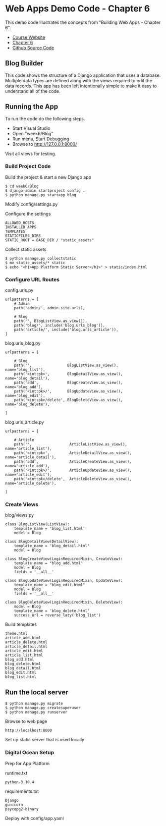 # Web Apps Demo Code  - Chapter 6

This demo code illustrates the concepts from "Building Web Apps - Chapter 6".

* [Course Website](https://shrinking-world.com/course/bacs350)
* [Chapter 6](https://shrinking-world.com/course/bacs350/chapter/6)
* [Github Source Code](https://github.com/Mark-Seaman/BACS350/tree/main/week6)

## Blog Builder

This code shows the structure of a Django application that uses a database.  Multiple data types are 
defined along with the views required to edit the data records.  This app has been left intentionally
simple to make it easy to understand all of the code.


## Running the App

To run the code do the following steps.

* Start Visual Studio
* Open "week6/Blog"
* Run menu, Start Debugging
* Browse to http://127.0.0.1:8000/

Visit all views for testing.


### Build Project Code

Build the project & start a new Django app

    $ cd week6/Blog
    $ django-admin startproject config .
    $ python manage.py startapp blog

Modify config/settings.py
   
Configure the settings 

    ALLOWED_HOSTS
    INSTALLED_APPS
    TEMPLATES
    STATICFILES_DIRS
    STATIC_ROOT = BASE_DIR / "static_assets"

Collect static assets

    $ python manage.py collectstatic
    $ mv static_assets/* static
    $ echo "<h1>App Platform Static Server</h1>" > static/index.html


### Configure URL Routes

config.urls.py

    urlpatterns = [
        # Admin
        path('admin/', admin.site.urls),

        # Blog
        path('', BlogListView.as_view()),
        path('blog/', include('blog.urls_blog')),
        path('article/', include('blog.urls_article')),
    ]
 
blog.urls_blog.py

    urlpatterns = [

        # Blog
        path('',                BlogListView.as_view(),    name='blog_list'),
        path('<int:pk>',        BlogDetailView.as_view(),  name='blog_detail'),
        path('add',             BlogCreateView.as_view(),  name='blog_add'),
        path('<int:pk>/',       BlogUpdateView.as_view(),  name='blog_edit'),
        path('<int:pk>/delete', BlogDeleteView.as_view(),  name='blog_delete'),

    ]

blog.urls_article.py

    urlpatterns = [

        # Article
        path('',                 ArticleListView.as_view(),    name='article_list'),
        path('<int:pk>',         ArticleDetailView.as_view(),  name='article_detail'),
        path('add',              ArticleCreateView.as_view(),  name='article_add'),
        path('<int:pk>/',        ArticleUpdateView.as_view(),  name='article_edit'),
        path('<int:pk>/delete',  ArticleDeleteView.as_view(),  name='article_delete'),

    ]

### Create Views

blog/views.py

    class BlogListView(ListView):
        template_name = 'blog_list.html'
        model = Blog

    class BlogDetailView(DetailView):
        template_name = 'blog_detail.html'
        model = Blog

    class BlogCreateView(LoginRequiredMixin, CreateView):
        template_name = "blog_add.html"
        model = Blog
        fields = '__all__'

    class BlogUpdateView(LoginRequiredMixin, UpdateView):
        template_name = "blog_edit.html"
        model = Blog
        fields = '__all__'

    class BlogDeleteView(LoginRequiredMixin, DeleteView):
        model = Blog
        template_name = 'blog_delete.html'
        success_url = reverse_lazy('blog_list')


Build templates

    theme.html
    article_add.html
    article_delete.html
    article_detail.html
    article_edit.html
    article_list.html
    blog_add.html
    blog_delete.html
    blog_detail.html
    blog_edit.html
    blog_list.html


## Run the local server

    $ python manage.py migrate
    $ python manage.py createsuperuser
    $ python manage.py runserver

Browse to web page

    http://localhost:8000

Set up static server that is used locally



### Digital Ocean Setup

Prep for App Platform

runtime.txt

    python-3.10.4

requirements.txt

    Django
    gunicorn
    psycopg2-binary

Deploy with config/app.yaml

